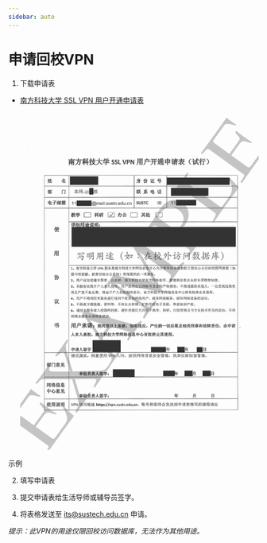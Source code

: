 ```yaml
---
sidebar: auto
---
```


# 申请回校VPN

1. 下载申请表

- [南方科技大学 SSL VPN 用户开通申请表](https://lib.sustech.edu.cn/UserFiles/editor/1578452078845.pdf)

  ![例子](./apply.png)

示例

2. 填写申请表

3. 提交申请表给生活导师或辅导员签字。

4. 将表格发送至 [its@sustech.edu.cn](mailto:its@sustech.edu.cn) 申请。



*提示：此VPN的用途仅限回校访问数据库，无法作为其他用途。*
